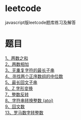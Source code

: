 # leetcode
javascript版leetcode题库练习及解答

# 题目
[1、两数之和](./answer/1.js) <br>
[2、两数相加](./answer/2.js) <br>
[3、无重复字符的最长子串](./answer/3.js) <br>
[4、寻找两个正序数组的中位数](./answer/4.js) <br>
[5、最长回文子串](./answer/5.js) <br>
[6、Z 字形变换](./answer/6.js) <br>
[7、整数反转](./answer/7.js) <br>
[8、字符串转换整数 (atoi)](./answer/8.js) <br>
[9、回文数](./answer/9.js) <br>
[13、罗马数字转整数](./answer/13.js) <br>
